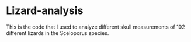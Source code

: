 # Lizard-analysis
This is the code that I used to analyze different skull measurements of 102 different lizards in the Sceloporus species.

